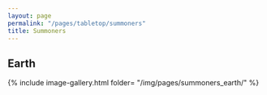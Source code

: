 ```yaml
---
layout: page
permalink: "/pages/tabletop/summoners"
title: Summoners
---
```


## Earth

{% include image-gallery.html folder= "/img/pages/summoners_earth/" %}
